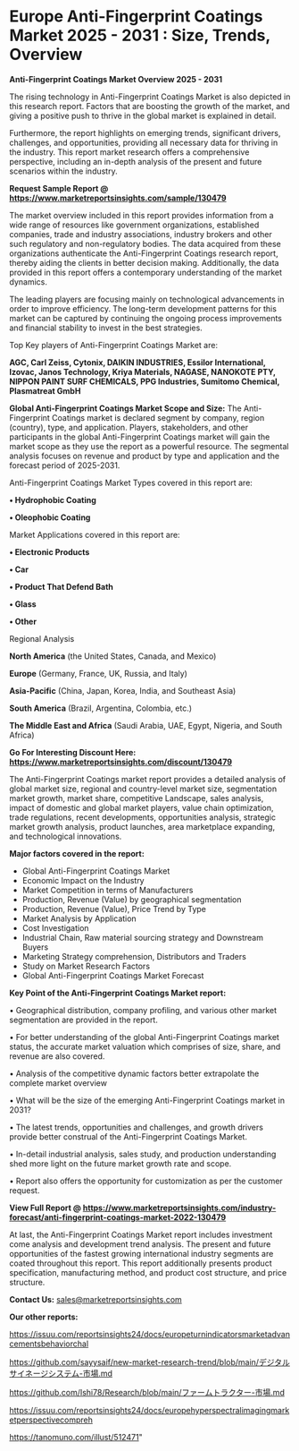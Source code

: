 # Europe Anti-Fingerprint Coatings Market 2025 - 2031 : Size, Trends, Overview

<Strong> Anti-Fingerprint Coatings Market Overview 2025 - 2031</strong>

The rising technology in Anti-Fingerprint Coatings Market is also depicted in this research report. Factors that are boosting the growth of the market, and giving a positive push to thrive in the global market is explained in detail.

Furthermore, the report highlights on emerging trends, significant drivers, challenges, and opportunities, providing all necessary data for thriving in the industry. This report market research offers a comprehensive perspective, including an in-depth analysis of the present and future scenarios within the industry.

<strong>Request Sample Report @ <a href=https://www.marketreportsinsights.com/sample/130479>https://www.marketreportsinsights.com/sample/130479</a></strong>

The market overview included in this report provides information from a wide range of resources like government organizations, established companies, trade and industry associations, industry brokers and other such regulatory and non-regulatory bodies. The data acquired from these organizations authenticate the Anti-Fingerprint Coatings research report, thereby aiding the clients in better decision making. Additionally, the data provided in this report offers a contemporary understanding of the market dynamics.

The leading players are focusing mainly on technological advancements in order to improve efficiency. The long-term development patterns for this market can be captured by continuing the ongoing process improvements and financial stability to invest in the best strategies.

Top Key players of Anti-Fingerprint Coatings Market are:

<strong>AGC, Carl Zeiss, Cytonix, DAIKIN INDUSTRIES, Essilor International, Izovac, Janos Technology, Kriya Materials, NAGASE, NANOKOTE PTY, NIPPON PAINT SURF CHEMICALS, PPG Industries, Sumitomo Chemical, Plasmatreat GmbH</strong>

<strong><b>Global Anti-Fingerprint Coatings Market Scope and Size:</b></strong>
The Anti-Fingerprint Coatings market is declared segment by company, region (country), type, and application. Players, stakeholders, and other participants in the global Anti-Fingerprint Coatings market will gain the market scope as they use the report as a powerful resource. The segmental analysis focuses on revenue and product by type and application and the forecast period of 2025-2031.

Anti-Fingerprint Coatings Market Types covered in this report are:

<strong>• Hydrophobic Coating

• Oleophobic Coating</strong>

Market Applications covered in this report are:

<strong>• Electronic Products

• Car

• Product That Defend Bath

• Glass

• Other</strong> 

Regional Analysis

<strong>North America</strong> (the United States, Canada, and Mexico)

<strong>Europe</strong> (Germany, France, UK, Russia, and Italy)

<strong>Asia-Pacific</strong> (China, Japan, Korea, India, and Southeast Asia)

<strong>South America</strong> (Brazil, Argentina, Colombia, etc.)

<strong>The Middle East and Africa</strong> (Saudi Arabia, UAE, Egypt, Nigeria, and South Africa)

<strong>Go For Interesting Discount Here: <a href=https://www.marketreportsinsights.com/discount/130479>https://www.marketreportsinsights.com/discount/130479</a></strong>

The Anti-Fingerprint Coatings market report provides a detailed analysis of global market size, regional and country-level market size, segmentation market growth, market share, competitive Landscape, sales analysis, impact of domestic and global market players, value chain optimization, trade regulations, recent developments, opportunities analysis, strategic market growth analysis, product launches, area marketplace expanding, and technological innovations.

<strong><b>Major factors covered in the report:</b></strong>
<ul>
  <li>Global Anti-Fingerprint Coatings Market </li>
  <li>Economic Impact on the Industry</li>
  <li>Market Competition in terms of Manufacturers</li>
  <li>Production, Revenue (Value) by geographical segmentation</li>
  <li>Production, Revenue (Value), Price Trend by Type</li>
  <li>Market Analysis by Application</li>
  <li>Cost Investigation</li>
  <li>Industrial Chain, Raw material sourcing strategy and Downstream Buyers</li>
  <li>Marketing Strategy comprehension, Distributors and Traders</li>
  <li>Study on Market Research Factors</li>
  <li>Global Anti-Fingerprint Coatings Market Forecast</li>
</ul>

<strong><b>Key Point of the Anti-Fingerprint Coatings Market report:</b></strong>

• Geographical distribution, company profiling, and various other market segmentation are provided in the report.

• For better understanding of the global Anti-Fingerprint Coatings market status, the accurate market valuation which comprises of size, share, and revenue are also covered.

• Analysis of the competitive dynamic factors better extrapolate the complete market overview

• What will be the size of the emerging Anti-Fingerprint Coatings market in 2031?

• The latest trends, opportunities and challenges, and growth drivers provide better construal of the Anti-Fingerprint Coatings Market.

• In-detail industrial analysis, sales study, and production understanding shed more light on the future market growth rate and scope.

• Report also offers the opportunity for customization as per the customer request.

<strong><b>View Full Report @ <a href=https://www.marketreportsinsights.com/industry-forecast/anti-fingerprint-coatings-market-2022-130479>https://www.marketreportsinsights.com/industry-forecast/anti-fingerprint-coatings-market-2022-130479</a></b></strong>


At last, the Anti-Fingerprint Coatings Market report includes investment come analysis and development trend analysis. The present and future opportunities of the fastest growing international industry segments are coated throughout this report. This report additionally presents product specification, manufacturing method, and product cost structure, and price structure.

<strong>Contact Us:</strong>
sales@marketreportsinsights.com

<strong>Our other reports:</strong>

<a href=https://issuu.com/reportsinsights24/docs/europeturnindicatorsmarketadvancementsbehaviorchal>https://issuu.com/reportsinsights24/docs/europeturnindicatorsmarketadvancementsbehaviorchal</a>

<a href=https://github.com/sayysaif/new-market-research-trend/blob/main/デジタルサイネージシステム-市場.md>https://github.com/sayysaif/new-market-research-trend/blob/main/デジタルサイネージシステム-市場.md</a>

<a href=https://github.com/Ishi78/Research/blob/main/ファームトラクター-市場.md>https://github.com/Ishi78/Research/blob/main/ファームトラクター-市場.md</a>

<a href=https://issuu.com/reportsinsights24/docs/europehyperspectralimagingmarketperspectivecompreh>https://issuu.com/reportsinsights24/docs/europehyperspectralimagingmarketperspectivecompreh</a>

<a href=https://tanomuno.com/illust/512471>https://tanomuno.com/illust/512471</a>"
